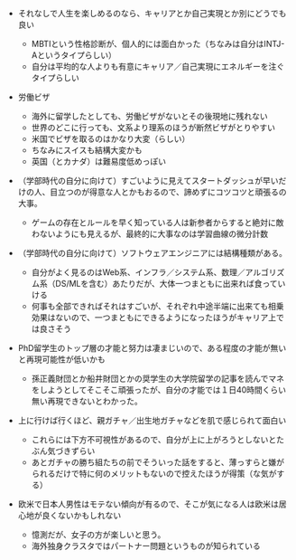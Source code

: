 - それなしで人生を楽しめるのなら、キャリアとか自己実現とか別にどうでも良い
  - MBTIという性格診断が、個人的には面白かった（ちなみは自分はINTJ-Aというタイプらしい）
  - 自分は平均的な人よりも有意にキャリア／自己実現にエネルギーを注ぐタイプらしい

- 労働ビザ
  - 海外に留学したとしても、労働ビザがないとその後現地に残れない
  - 世界のどこに行っても、文系より理系のほうが断然ビザがとりやすい
  - 米国でビザを取るのはかなり大変（らしい）
  - ちなみにスイスも結構大変かも
  - 英国（とカナダ）は難易度低めっぽい

- （学部時代の自分に向けて）すごいように見えてスタートダッシュが早いだけの人、目立つのが得意な人とかもおるので、諦めずにコツコツと頑張るの大事。
  - ゲームの存在とルールを早く知っている人は新参者からすると絶対に敵わないようにも見えるが、最終的に大事なのは学習曲線の微分計数

- （学部時代の自分に向けて）ソフトウェアエンジニアには結構種類がある。
  - 自分がよく見るのはWeb系、インフラ／システム系、数理／アルゴリズム系（DS/MLを含む）あたりだが、大体一つまともに出来れば食っていける
  - 何事も全部できればそれはすごいが、それぞれ中途半端に出来ても相乗効果はないので、一つまともにできるようになったほうがキャリア上では良さそう

- PhD留学生のトップ層の才能と努力は凄まじいので、ある程度の才能が無いと再現可能性が低いかも
  - 孫正義財団とか船井財団とかの奨学生の大学院留学の記事を読んでマネをしようとしてそこそこ頑張ったが、自分の才能では１日40時間くらい無い再現できないとわかった。

- 上に行けば行くほど、親ガチャ／出生地ガチャなどを肌で感じられて面白い
  - これらには下方不可視性があるので、自分が上に上がろうとしないとたぶん気づきずらい
  - あとガチャの勝ち組たちの前でそういった話をすると、薄っすらと嫌がられるだけで特に何のメリットもないので控えたほうが得策（な気がする）

- 欧米で日本人男性はモテない傾向が有るので、そこが気になる人は欧米は居心地が良くないかもしれない
  - 憶測だが、女子の方が楽しいと思う。
  - 海外独身クラスタではパートナー問題というものが知られている
